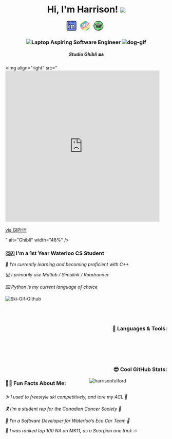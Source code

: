 
<h1 align="center">Hi, I'm Harrison!  <img src="https://media.giphy.com/media/hvRJCLFzcasrR4ia7z/giphy.gif" width="40px"></h1>
<p align='center'>
   <a href="https://www.linkedin.com/in/harrison-fulford-147a1b2a9/"><img height="30" src="https://raw.githubusercontent.com/8bithemant/8bithemant/master/linkedin.png?raw=true"></a>&nbsp;&nbsp;
<a href="https://devpost.com/HarrisonFulford?ref_content=user-portfolio&ref_feature=portfolio&ref_medium=global-nav"><img height="30" src="https://raw.githubusercontent.com/8bithemant/8bithemant/master/devto.png?raw=true"></a>&nbsp;&nbsp;
<a href="https://open.spotify.com/user/8l7dkwqoocaawkniagdk7t1ad"><img height="30" src="https://raw.githubusercontent.com/8bithemant/8bithemant/master/spotify.png?raw=true"></a>&nbsp;&nbsp;
 </p>


<h3 align="center"> 
  <img src="https://media.giphy.com/media/WUlplcMpOCEmTGBtBW/giphy.gif" alt="Laptop" width="40" /> Aspiring Software Engineer <img src="https://github.com/HarrisonFulford/HarrisonFulford/releases/download/untagged-d40211fe2d3d2b775ab5/dog-gif.webp" alt="dog-gif" width="40" /></h3>
 <h5 align="center">
   <i> Studio Ghibli 🔛🔝 </i>
</h5>


<img align="right" src="<iframe src="https://giphy.com/embed/oje6kPRIef6Gk" width="480" height="470" style="" frameBorder="0" class="giphy-embed" allowFullScreen></iframe><p><a href="https://giphy.com/gifs/studio-ghibli-hayao-miyazaki-oje6kPRIef6Gk">via GIPHY</a></p>" alt="Ghibli" width="48%" />
<p width=49%">
   <h3 align="left">🇨🇦 I'm a 1st Year Waterloo CS Student</h3>
</p>

<p width=48%">
   <i>
🤖 I'm currently learning and becoming proficient with C++
</p>
<p width=48%">
💻 I primarily use Matlab / Simulink / Roadrunner
<p width=48%">     
⌨️ Python is my current language of choice
   </i>
</p>

<img align="left" src="https://github.com/HarrisonFulford/HarrisonFulford/releases/download/untagged-92dc60673fb9ae60d840/Ski-Gif-Github.gif" alt="Ski-Gif-Github" width="48%" />

<br>
</br>
<br>
</br>

<h3 align="right">💬 Languages & Tools:</h3>
<img align="right" src="https://skillicons.dev/icons?i=py,socket,javascript,nodejs,react,mongodb,tensorflow,opencv,pytorch,bash,git,raspberrypi&perline=8" alt="" width="48%"/>

<br>
</br>
<br>
</br>

<h3 align="right">😎 Cool GitHub Stats:</h3>
<img align="right" src="https://github-readme-stats.vercel.app/api?username=harrisonfulford&show_icons=true&locale=en" alt="harrisonfulford" width="48%" />

<p align="left">
<h3 align="left">🏋️‍♂️ Fun Facts About Me:</h3>
<i>
<p align="left">
⛷ I used to freestyle ski competitively, and tore my ACL 🤕
</p>  
<p align="left">
🎗 I’m a student rep for the Canadian Cancer Society 💞
</p>  
<p align="left"> 
🔋 I’m a Software Developer for Waterloo’s Eco Car Team 🚗
</p>  
<p align="left">
👑 I was ranked top 100 NA on MK11, as a Scorpion one trick 🔥
</p>  
</i>
</p>

